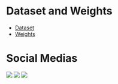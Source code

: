 # Dataset and Weights

<ul>
   <li><a href="https://drive.google.com/drive/folders/1WC2IcdJ62C2_4LC3Z5Ud9-qvi893XyMF?usp=sharing">Dataset</a></li>
   <li><a href="https://drive.google.com/drive/folders/1CwnP6FOByN0jO-UBzA2crvoWBq_64gse?usp=sharing">Weights</a></li>
</ul>

# Social Medias
<div>
   <a href="https://www.linkedin.com/in/matheustsnts"><img src="https://img.shields.io/badge/LinkedIn-0077B5?style=for-the-badge&logo=linkedin&logoColor=white" target="_blank"></a>
   <a href="https://www.instagram.com/matheustsnts"><img src="https://img.shields.io/badge/Instagram-E4405F?style=for-the-badge&logo=instagram&logoColor=white" target="_blank"></a>
   <a href="https://github.com/matheus-dos-Santos-Teixeira"><img src="https://img.shields.io/badge/GitHub-100000?style=for-the-badge&logo=github&logoColor=white"></a>
</div>

